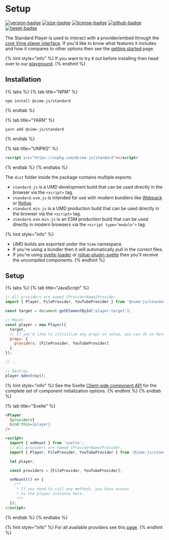 # Setup

[![version-badge]][package]
[![size-badge]][size]
[![license-badge]][license]
[![github-badge]][github]
[![tweet-badge]][tweet]

The Standard Player is used to interact with a provider/embed through the [core Vime player interface](./api/player.md).
If you'd like to know what features it includes and how it compares to other options then see 
the [getting started](../getting-started.md) page.

{% hint style="info" %}
If you want to try it out before installing then head over to our [playground][vime-playground].
{% endhint %}

[package]: https://www.npmjs.com/package/@vime-js/standard
[version-badge]: https://img.shields.io/npm/v/@vime-js/standard?style=flat-square
[size]: https://bundlephobia.com/result?p=@vime-js/standard
[size-badge]: https://img.shields.io/bundlephobia/minzip/@vime-js/standard?label=min%2Bgzip&style=flat-square
[license]: https://github.com/vime-js/vime/blob/master/LICENSE
[license-badge]: https://img.shields.io/github/license/vime-js/vime?color=blue&style=flat-square
[tweet]: https://twitter.com/intent/tweet?text=Check%20out%20Vime%20%28https%3A%2F%2Fgithub.com%2Fvime-js%2Fvime%29%2C%20it%20makes%20embedding%20and%20using%20media%20players%20for%20the%20web%20simple.%20It%20supports%20Html5%2C%20YouTube%2C%20Dailymotion%2C%20Vimeo%20and%20more%20to%20come%21
[tweet-badge]: https://img.shields.io/twitter/url?style=social&url=https%3A%2F%2Fgithub.com%2Fvime-js%2Fvime
[github]: https://github.com/vime-js/vime
[github-badge]: https://img.shields.io/github/stars/vime-js/vime?style=social
[vime-playground]: https://playground.vime-js.com/?path=/story/standard

## Installation

{% tabs %}
{% tab title="NPM" %}
```
npm install @vime-js/standard
```
{% endtab %}

{% tab title="YARN" %}
```
yarn add @vime-js/standard
```
{% endtab %}

{% tab title="UNPKG" %}
```html
<script src="https://unpkg.com/@vime-js/standard"></script>
```
{% endtab %}
{% endtabs %}

The `dist` folder inside the package contains multiple exports:

- `standard.js` is a UMD development build that can be used directly in the browser via the `<script>` tag.
- `standard.esm.js` is intended for use with modern bundlers like [Webpack][webpack] or [Rollup][rollup].
- `standard.min.js` is a UMD production build that can be used directly in the browser via the `<script>` tag.
- `standard.esm.min.js` is an ESM production build that can be used directly in modern browsers via the `<script type="module">` tag.

{% hint style="info" %}
* UMD builds are exported under the `Vime` namespace.
* If you're using a bundler then it will automatically pull in the correct files.
* If you're using [svelte-loader][svelte-loader] or [rollup-plugin-svelte][svelte-rollup] then you'll receive the uncompiled components.
{% endhint %}

[webpack]: https://webpack.js.org
[rollup]: http://rollupjs.org/guide/en
[svelte-loader]: https://github.com/sveltejs/svelte-loader
[svelte-rollup]: https://github.com/sveltejs/rollup-plugin-svelte

## Setup

{% tabs %}
{% tab title="JavaScript" %}
```js
// All providers are named {ProviderName}Provider.
import { Player, FileProvider, YouTubeProvider } from '@vime-js/standard';

const target = document.getElementById('player-target');

// Mount
const player = new Player({
  target,
  // If you'd like to initialize any props on setup, you can do so here.
  props: {
    providers: [FileProvider, YouTubeProvider]
  }
});

// ...

// Destroy
player.$destroy();
```

{% hint style="info" %}
See the Svelte [Client-side component API][svelte-client-api] for the complete set of component initialization options.
{% endhint %}
{% endtab %}

[svelte-client-api]: https://svelte.dev/docs#Client-side_component_API

{% tab title="Svelte" %}
```html
<Player
  {providers}
  bind:this={player} 
/>

<script>
  import { onMount } from 'svelte';
  // All providers are named {ProviderName}Provider.
  import { Player, FileProvider, YouTubeProvider } from '@vime-js/standard';

  let player;

  const providers = [FileProvider, YouTubeProvider];

  onMount(() => {
    /**
     * If you need to call any methods, you have access 
     * to the player instance here.
     **/
  });
</script>
```
{% endtab %}
{% endtabs %}

{% hint style="info" %}
For all available providers see this [page](standard/providers/../../../../vime-standard/src/providers/index.js).
{% endhint %}